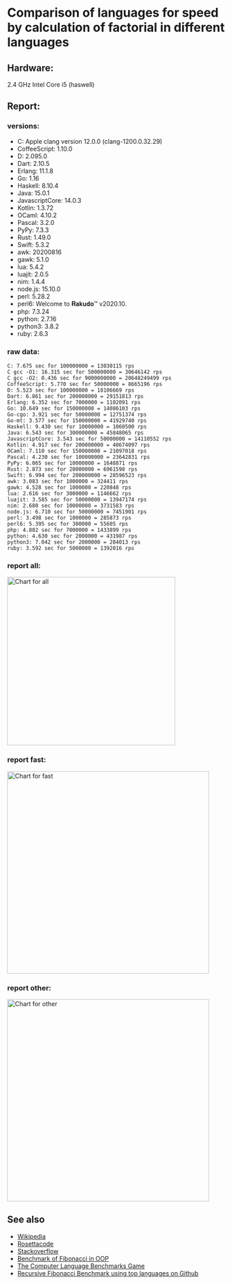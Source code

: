 Comparison of languages for speed by calculation of factorial in different languages
====================================================================================

Hardware:
---------
2.4 GHz Intel Core i5 (haswell)

Report:
-------
### versions:

  * C: Apple clang version 12.0.0 (clang-1200.0.32.29)
  * CoffeeScript: 1.10.0
  * D: 2.095.0
  * Dart: 2.10.5
  * Erlang: 11.1.8
  * Go: 1.16
  * Haskell: 8.10.4
  * Java: 15.0.1
  * JavascriptCore: 14.0.3
  * Kotlin: 1.3.72
  * OCaml: 4.10.2
  * Pascal: 3.2.0
  * PyPy: 7.3.3
  * Rust: 1.49.0
  * Swift: 5.3.2
  * awk: 20200816
  * gawk: 5.1.0
  * lua: 5.4.2
  * luajit: 2.0.5
  * nim: 1.4.4
  * node.js: 15.10.0
  * perl: 5.28.2
  * perl6: Welcome to 𝐑𝐚𝐤𝐮𝐝𝐨™ v2020.10.
  * php: 7.3.24
  * python: 2.7.16
  * python3: 3.8.2
  * ruby: 2.6.3


### raw data:

    C: 7.675 sec for 100000000 = 13030115 rps
    C gcc -O1: 16.315 sec for 500000000 = 30646142 rps
    C gcc -O2: 0.436 sec for 9000000000 = 20648249499 rps
    CoffeeScript: 5.770 sec for 50000000 = 8665196 rps
    D: 5.523 sec for 100000000 = 18106669 rps
    Dart: 6.861 sec for 200000000 = 29151813 rps
    Erlang: 6.352 sec for 7000000 = 1102091 rps
    Go: 10.649 sec for 150000000 = 14086103 rps
    Go-cgo: 3.921 sec for 50000000 = 12751374 rps
    Go-mt: 3.577 sec for 150000000 = 41929740 rps
    Haskell: 9.430 sec for 10000000 = 1060500 rps
    Java: 6.543 sec for 300000000 = 45848065 rps
    JavascriptCore: 3.543 sec for 50000000 = 14110552 rps
    Kotlin: 4.917 sec for 200000000 = 40674097 rps
    OCaml: 7.110 sec for 150000000 = 21097018 rps
    Pascal: 4.230 sec for 100000000 = 23642831 rps
    PyPy: 6.065 sec for 10000000 = 1648871 rps
    Rust: 2.873 sec for 20000000 = 6961598 rps
    Swift: 6.994 sec for 200000000 = 28596523 rps
    awk: 3.083 sec for 1000000 = 324411 rps
    gawk: 4.528 sec for 1000000 = 220848 rps
    lua: 2.616 sec for 3000000 = 1146662 rps
    luajit: 3.585 sec for 50000000 = 13947174 rps
    nim: 2.680 sec for 10000000 = 3731583 rps
    node.js: 6.710 sec for 50000000 = 7451901 rps
    perl: 3.498 sec for 1000000 = 285873 rps
    perl6: 5.395 sec for 300000 = 55605 rps
    php: 4.882 sec for 7000000 = 1433899 rps
    python: 4.630 sec for 2000000 = 431987 rps
    python3: 7.042 sec for 2000000 = 284013 rps
    ruby: 3.592 sec for 5000000 = 1392016 rps


### report all:

<img alt="Chart for all" width="388" src="https://chart.googleapis.com/chart?cht=bhs&chs=582x515&chd=t%3A45848064%2C41929739%2C40674096%2C30646141%2C29151812%2C28596522%2C23642830%2C21097018%2C18106668%2C14110551%2C14086102%2C13947173%2C13030114%2C12751373%2C8665196%2C7451901%2C6961597%2C3731583%2C1648871%2C1433898%2C1392015%2C1146661%2C1102090%2C1060499%2C431986%2C324410%2C285872%2C284012%2C220848&chco=4d89f9&chbh=12&chds=0,45848064.9533815&chxt=x,y,r&chxl=1%3A%7Cgawk%7Cpython3%7Cperl%7Cawk%7Cpython%7CHaskell%7CErlang%7Clua%7Cruby%7Cphp%7CPyPy%7Cnim%7CRust%7Cnode.js%7CCoffeeScript%7CGo-cgo%7CC%7Cluajit%7CGo%7CJavascriptCore%7CD%7COCaml%7CPascal%7CSwift%7CDart%7CC%20gcc%20-O1%7CKotlin%7CGo-mt%7CJava%7C2%3A%7C220848%20rps%7C284012%20rps%7C285872%20rps%7C324410%20rps%7C431986%20rps%7C1060499%20rps%7C1102090%20rps%7C1146661%20rps%7C1392015%20rps%7C1433898%20rps%7C1648871%20rps%7C3731583%20rps%7C6961597%20rps%7C7451901%20rps%7C8665196%20rps%7C12751373%20rps%7C13030114%20rps%7C13947173%20rps%7C14086102%20rps%7C14110551%20rps%7C18106668%20rps%7C21097018%20rps%7C23642830%20rps%7C28596522%20rps%7C29151812%20rps%7C30646141%20rps%7C40674096%20rps%7C41929739%20rps%7C45848064%20rps%7C0%3A%7C0%20%25%7C10%20%25%7C20%20%25%7C30%20%25%7C40%20%25%7C50%20%25%7C60%20%25%7C70%20%25%7C80%20%25%7C90%20%25%7C100%20%25">

### report fast:

<img alt="Chart for fast" width="466" src="https://chart.googleapis.com/chart?cht=bhs&chs=700x328&chd=t%3A45848064%2C41929739%2C40674096%2C30646141%2C29151812%2C28596522%2C23642830%2C21097018%2C18106668%2C14110551%2C14086102%2C13947173%2C13030114%2C12751373%2C8665196%2C7451901%2C6961597%2C3731583&chco=4d89f9&chbh=12&chds=0,45848064.9533815&chxt=x,y,r&chxl=1%3A%7Cnim%7CRust%7Cnode.js%7CCoffeeScript%7CGo-cgo%7CC%7Cluajit%7CGo%7CJavascriptCore%7CD%7COCaml%7CPascal%7CSwift%7CDart%7CC%20gcc%20-O1%7CKotlin%7CGo-mt%7CJava%7C2%3A%7C3731583%20rps%7C6961597%20rps%7C7451901%20rps%7C8665196%20rps%7C12751373%20rps%7C13030114%20rps%7C13947173%20rps%7C14086102%20rps%7C14110551%20rps%7C18106668%20rps%7C21097018%20rps%7C23642830%20rps%7C28596522%20rps%7C29151812%20rps%7C30646141%20rps%7C40674096%20rps%7C41929739%20rps%7C45848064%20rps%7C0%3A%7C0%20%25%7C10%20%25%7C20%20%25%7C30%20%25%7C40%20%25%7C50%20%25%7C60%20%25%7C70%20%25%7C80%20%25%7C90%20%25%7C100%20%25">

### report other:

<img alt="Chart for other" width="466" src="https://chart.googleapis.com/chart?cht=bhs&chs=700x209&chd=t%3A1648871%2C1433898%2C1392015%2C1146661%2C1102090%2C1060499%2C431986%2C324410%2C285872%2C284012%2C220848&chco=4d89f9&chbh=12&chds=0,1648871.22398184&chxt=x,y,r&chxl=1%3A%7Cgawk%7Cpython3%7Cperl%7Cawk%7Cpython%7CHaskell%7CErlang%7Clua%7Cruby%7Cphp%7CPyPy%7C2%3A%7C220848%20rps%7C284012%20rps%7C285872%20rps%7C324410%20rps%7C431986%20rps%7C1060499%20rps%7C1102090%20rps%7C1146661%20rps%7C1392015%20rps%7C1433898%20rps%7C1648871%20rps%7C0%3A%7C0%20%25%7C10%20%25%7C20%20%25%7C30%20%25%7C40%20%25%7C50%20%25%7C60%20%25%7C70%20%25%7C80%20%25%7C90%20%25%7C100%20%25">



See also
--------

  * [Wikipedia](http://en.wikipedia.org/wiki/Factorial)
  * [Rosettacode](http://rosettacode.org/wiki/Factorial)
  * [Stackoverflow](http://stackoverflow.com/questions/23930/factorial-algorithms-in-different-languages)
  * [Benchmark of Fibonacci in OOP](https://github.com/Balancer/benchmarks-fib-obj)
  * [The Computer Language Benchmarks Game](http://benchmarksgame.alioth.debian.org)
  * [Recursive Fibonacci Benchmark using top languages on Github](https://github.com/drujensen/fib)

